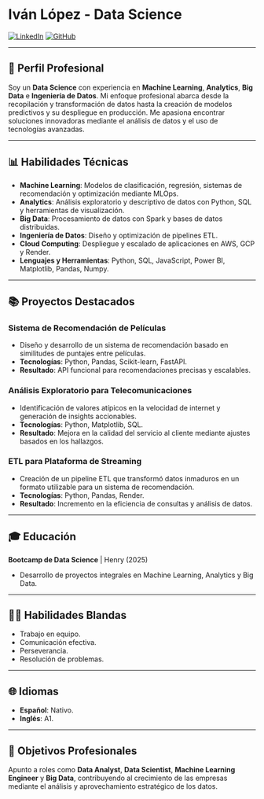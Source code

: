 # Iván López - Data Science

[![LinkedIn](https://img.shields.io/badge/LinkedIn-Iv%C3%A1n%20L%C3%B3pez-blue?logo=linkedin)](www.linkedin.com/in/ivan-lópez)
[![GitHub](https://img.shields.io/badge/GitHub-ivanemapez-black?logo=github)](https://github.com/ivanemapez)

---

## 🔧 Perfil Profesional

Soy un **Data Science** con experiencia en **Machine Learning**, **Analytics**, **Big Data** e **Ingeniería de Datos**. Mi enfoque profesional abarca desde la recopilación y transformación de datos hasta la creación de modelos predictivos y su despliegue en producción. Me apasiona encontrar soluciones innovadoras mediante el análisis de datos y el uso de tecnologías avanzadas.

---

## 📊 Habilidades Técnicas

- **Machine Learning**: Modelos de clasificación, regresión, sistemas de recomendación y optimización mediante MLOps.
- **Analytics**: Análisis exploratorio y descriptivo de datos con Python, SQL y herramientas de visualización.
- **Big Data**: Procesamiento de datos con Spark y bases de datos distribuidas.
- **Ingeniería de Datos**: Diseño y optimización de pipelines ETL.
- **Cloud Computing**: Despliegue y escalado de aplicaciones en AWS, GCP y Render.
- **Lenguajes y Herramientas**: Python, SQL, JavaScript, Power BI, Matplotlib, Pandas, Numpy.

---

## 📚 Proyectos Destacados

### Sistema de Recomendación de Películas
- Diseño y desarrollo de un sistema de recomendación basado en similitudes de puntajes entre películas.
- **Tecnologías**: Python, Pandas, Scikit-learn, FastAPI.
- **Resultado**: API funcional para recomendaciones precisas y escalables.

### Análisis Exploratorio para Telecomunicaciones
- Identificación de valores atípicos en la velocidad de internet y generación de insights accionables.
- **Tecnologías**: Python, Matplotlib, SQL.
- **Resultado**: Mejora en la calidad del servicio al cliente mediante ajustes basados en los hallazgos.

### ETL para Plataforma de Streaming
- Creación de un pipeline ETL que transformó datos inmaduros en un formato utilizable para un sistema de recomendación.
- **Tecnologías**: Python, Pandas, Render.
- **Resultado**: Incremento en la eficiencia de consultas y análisis de datos.

---

## 🎓 Educación

**Bootcamp de Data Science** | Henry (2025)
- Desarrollo de proyectos integrales en Machine Learning, Analytics y Big Data.

---

## 👨‍💻 Habilidades Blandas

- Trabajo en equipo.
- Comunicación efectiva.
- Perseverancia.
- Resolución de problemas.

---

## 🌐 Idiomas

- **Español**: Nativo.
- **Inglés**: A1.

---

## 🚀 Objetivos Profesionales

Apunto a roles como **Data Analyst**, **Data Scientist**, **Machine Learning Engineer** y **Big Data**, contribuyendo al crecimiento de las empresas mediante el análisis y aprovechamiento estratégico de los datos.
